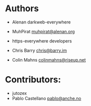 # Authors

* Alenan darkweb-everywhere
* MuhPirat <muhpirat@alenan.org>

* https-everywhere developers
* Chris Barry <chris@barry.im>
* Colin Mahns <colinmahns@riseup.net>

# Contributors:
* jutozex
* Pablo Castellano <pablo@anche.no>
